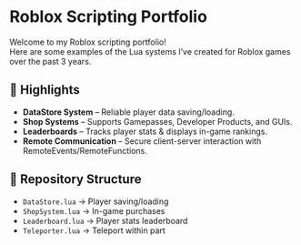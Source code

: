 # Roblox Scripting Portfolio

Welcome to my Roblox scripting portfolio!  
Here are some examples of the Lua systems I’ve created for Roblox games over the past 3 years.  

## 🚀 Highlights
- **DataStore System** – Reliable player data saving/loading.  
- **Shop Systems** – Supports Gamepasses, Developer Products, and GUIs.  
- **Leaderboards** – Tracks player stats & displays in-game rankings.  
- **Remote Communication** – Secure client-server interaction with RemoteEvents/RemoteFunctions.  

## 📂 Repository Structure
- `DataStore.lua` → Player saving/loading  
- `ShopSystem.lua` → In-game purchases  
- `Leaderboard.lua` → Player stats leaderboard  
- `Teleporter.lua` → Teleport within part 
